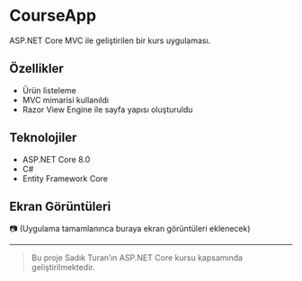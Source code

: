 # CourseApp

ASP.NET Core MVC ile geliştirilen bir kurs uygulaması.

## Özellikler

- Ürün listeleme
- MVC mimarisi kullanıldı
- Razor View Engine ile sayfa yapısı oluşturuldu

## Teknolojiler

- ASP.NET Core 8.0
- C#
- Entity Framework Core

## Ekran Görüntüleri

📷 (Uygulama tamamlanınca buraya ekran görüntüleri eklenecek)

---

> Bu proje Sadık Turan’ın ASP.NET Core kursu kapsamında geliştirilmektedir.
